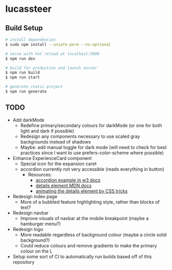 # lucassteer

## Build Setup

```bash
# install dependencies
$ sudo npm install --unsafe-perm --no-optional

# serve with hot reload at localhost:3000
$ npm run dev

# build for production and launch server
$ npm run build
$ npm run start

# generate static project
$ npm run generate
```

## TODO

- Add darkMode
  - Redefine primary/secondary colours for darkMode (or one for both light and dark if possible)
  - Redesign any components necessary to use scaled gray backgrounds instead of shadows
  - Maybe: add manual toggle for dark mode (will need to check for best practices since I want to use prefers-color-scheme where possible)
- Enhance ExperienceCard component
  - Special icon for the expansion caret
  - accordion currently not very accessible (reads everything in button)
    - Resources:
      - [accordion example in w3 docs](https://www.w3.org/WAI/ARIA/apg/example-index/accordion/accordion)
      - [details element MDN docs](https://developer.mozilla.org/en-US/docs/Web/HTML/Element/details)
      - [animating the details element by CSS tricks](https://css-tricks.com/how-to-animate-the-details-element/)
- Redesign index page
  - More of a bubbled feature highlighting style, rather than blocks of text?
- Redesign navbar
  - Improve visuals of navbar at the mobile breakpoint (maybe a hamburger menu?)
- Redesign logo
  - More readable regardless of background colour (maybe a circle solid background?)
  - Could reduce colours and remove gradients to make the primary colour on the L
- Setup some sort of CI to automatically run builds based off of this repository
